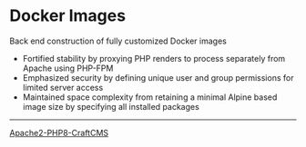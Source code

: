 # Docker Images

Back end construction of fully customized Docker images

- Fortified stability by proxying PHP renders to process separately from Apache
  using PHP-FPM
- Emphasized security by defining unique user and group permissions for limited
  server access
- Maintained space complexity from retaining a minimal Alpine based image size
  by specifying all installed packages

---

[Apache2-PHP8-CraftCMS](https://github.com/chiefmikey/docker-images/tree/main/apache2-php8-craftcms)
